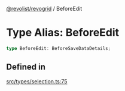 [@revolist/revogrid](README.md) / BeforeEdit

# Type Alias: BeforeEdit

```ts
type BeforeEdit: BeforeSaveDataDetails;
```

## Defined in

[src/types/selection.ts:75](https://github.com/revolist/revogrid/blob/6957d67da887b25ac544cadb80669dc782e7d7d6/src/types/selection.ts#L75)
